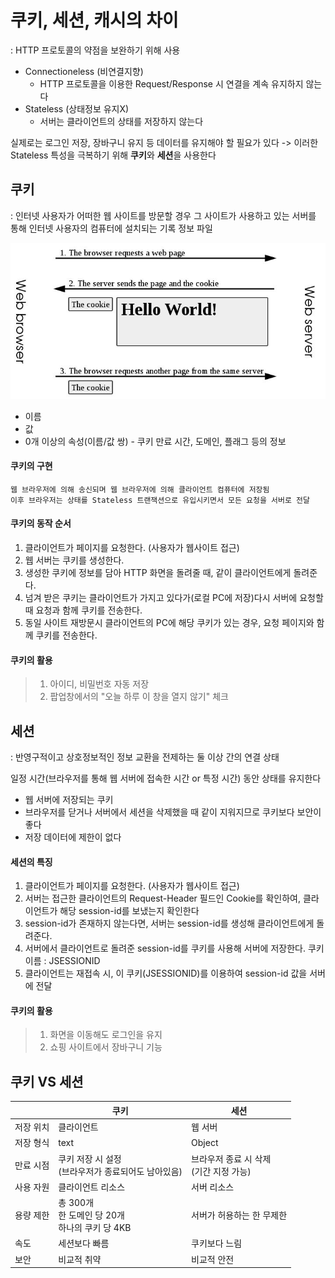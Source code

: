# 쿠키, 세션, 캐시의 차이
: HTTP 프로토콜의 약점을 보완하기 위해 사용
- Connectioneless (비연결지향)
  - HTTP 프로토콜을 이용한 Request/Response 시 연결을 계속 유지하지 않는다
- Stateless (상태정보 유지X)
  - 서버는 클라이언트의 상태를 저장하지 않는다

실제로는 로그인 저장, 장바구니 유지 등 데이터를 유지해야 할 필요가 있다
-> 이러한 Stateless 특성을 극복하기 위해 **쿠키**와 **세션**을 사용한다

## 쿠키
: 인터넷 사용자가 어떠한 웹 사이트를 방문할 경우 그 사이트가 사용하고 있는 서버를 통해 인터넷 사용자의 컴퓨터에 설치되는 기록 정보 파일

![cookie](img/cookie.JPG)

- 이름
- 값
- 0개 이상의 속성(이름/값 쌍) - 쿠키 만료 시간, 도메인, 플래그 등의 정보

#### 쿠키의 구현
    웹 브라우저에 의해 송신되며 웹 브라우저에 의해 클라이언트 컴퓨터에 저장됨
    이후 브라우저는 상태를 Stateless 트랜잭션으로 유입시키면서 모든 요청을 서버로 전달

#### 쿠키의 동작 순서

1. 클라이언트가 페이지를 요청한다. (사용자가 웹사이트 접근)
2. 웹 서버는 쿠키를 생성한다.
3. 생성한 쿠키에 정보를 담아 HTTP 화면을 돌려줄 때, 같이 클라이언트에게 돌려준다.
4. 넘겨 받은 쿠키는 클라이언트가 가지고 있다가(로컬 PC에 저장)다시 서버에 요청할 때 요청과 함께 쿠키를 전송한다.
5. 동일 사이트 재방문시 클라이언트의 PC에 해당 쿠키가 있는 경우, 요청 페이지와 함께 쿠키를 전송한다.

#### 쿠키의 활용
> 1. 아이디, 비밀번호 자동 저장
> 2. 팝업창에서의 "오늘 하루 이 창을 열지 않기" 체크

## 세션
: 반영구적이고 상호정보적인 정보 교환을 전제하는 둘 이상 간의 연결 상태

일정 시간(브라우저를 통해 웹 서버에 접속한 시간 or 특정 시간) 동안 상태를 유지한다

- 웹 서버에 저장되는 쿠키
- 브라우저를 닫거나 서버에서 세션을 삭제했을 때 같이 지워지므로 쿠키보다 보안이 좋다
- 저장 데이터에 제한이 없다

#### 세션의 특징
1. 클라이언트가 페이지를 요청한다. (사용자가 웹사이트 접근)
2. 서버는 접근한 클라이언트의 Request-Header 필드인 Cookie를 확인하여, 클라이언트가 해당 session-id를 보냈는지 확인한다
3. session-id가 존재하지 않는다면, 서버는 session-id를 생성해 클라이언트에게 돌려준다.
4. 서버에서 클라이언트로 돌려준 session-id를 쿠키를 사용해 서버에 저장한다. 쿠키 이름 : JSESSIONID
5. 클라이언트는 재접속 시, 이 쿠키(JSESSIONID)를 이용하여 session-id 값을 서버에 전달

#### 쿠키의 활용
> 1. 화면을 이동해도 로그인을 유지
> 2. 쇼핑 사이트에서 장바구니 기능

## 쿠키 VS 세션

||쿠키|세션|
|-|-|-|
|저장 위치|클라이언트|웹 서버|
|저장 형식|text|Object|
|만료 시점|쿠키 저장 시 설정<br>(브라우저가 종료되어도 남아있음)|브라우저 종료 시 삭제<br>(기간 지정 가능)|
|사용 자원|클라이언트 리소스|서버 리소스|
|용량 제한|총 300개<br>한 도메인 당 20개<br>하나의 쿠키 당 4KB|서버가 허용하는 한 무제한|
|속도|세션보다 빠름|쿠키보다 느림|
|보안|비교적 취약|비교적 안전|